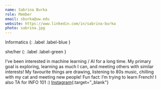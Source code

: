 ```yaml
---
name: Sabrina Burka 
role: Member
email: sburka@uw.edu
website: https://www.linkedin.com/in/sabrina-burka
photo: sabrina.jpg
---
```


Informatics
{: .label .label-blue }

she/her
{: .label .label-green }

I’ve been interested in machine learning / AI for a long time. My primary goal is exploring, learning as much I can, and meeting others with similar interests! My favourite things are drawing, listening to 80s music, chilling with my cat and meeting new people! Fun fact: I’m trying to learn French! I also TA for INFO 101 :) [Instagram](https://instagram.com/sabrina.burka){:target="_blank"}
